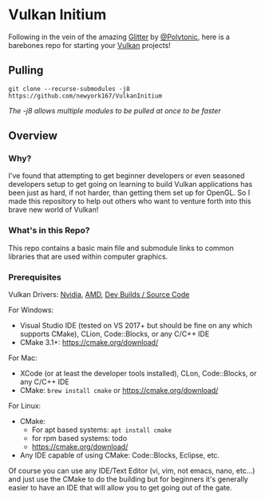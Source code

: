 # Vulkan Initium

<!-- ![Vulkan](https://cdn.arstechnica.net/wp-content/uploads/2016/02/vulkan.jpg) -->
<!-- <sub><sup>Image credit <a href="https://arstechnica.com/gaming/2016/02/vulkan-benchmarks-a-boost-for-amd-and-nvidia-but-theres-work-to-be-done/">Ars Technica</a></sup></sub> -->

Following in the vein of the amazing [Glitter](https://github.com/Polytonic/Glitter) by [@Polytonic](https://github.com/Polytonic), here is a barebones repo for starting your [Vulkan](https://www.khronos.org/vulkan/) projects!

## Pulling
```git clone --recurse-submodules -j8 https://github.com/newyork167/VulkanInitium```

*The -j8 allows multiple modules to be pulled at once to be faster*

## Overview
### Why?
I've found that attempting to get beginner developers or even seasoned developers setup to get going on learning to build Vulkan applications has been just as hard, if not harder, than getting them set up for OpenGL. So I made this repository to help out others who want to venture forth into this brave new world of Vulkan! 

### What's in this Repo?
This repo contains a basic main file and submodule links to common libraries that are used within computer graphics.

### Prerequisites
Vulkan Drivers: [Nvidia](https://developer.nvidia.com/vulkan-driver), [AMD](http://gpuopen.com/gaming-product/vulkan/), [Dev Builds / Source Code](https://vulkan.lunarg.com/sdk/home)

For Windows:
- Visual Studio IDE (tested on VS 2017+ but should be fine on any which supports CMake), CLion, Code::Blocks, or any C/C++ IDE
- CMake 3.1+: https://cmake.org/download/

For Mac:
- XCode (or at least the developer tools installed), CLon, Code::Blocks, or any C/C++ IDE
- CMake: ```brew install cmake``` or https://cmake.org/download/

For Linux:
- CMake: 
    - For apt based systems: ```apt install cmake```
    - for rpm based systems: todo
    - https://cmake.org/download/
- Any IDE capable of using CMake: Code::Blocks, Eclipse, etc.

Of course you can use any IDE/Text Editor (vi, vim, not emacs, nano, etc...) and just use the CMake to do the building but for beginners it's generally easier to have an IDE that will allow you to get going out of the gate.  
